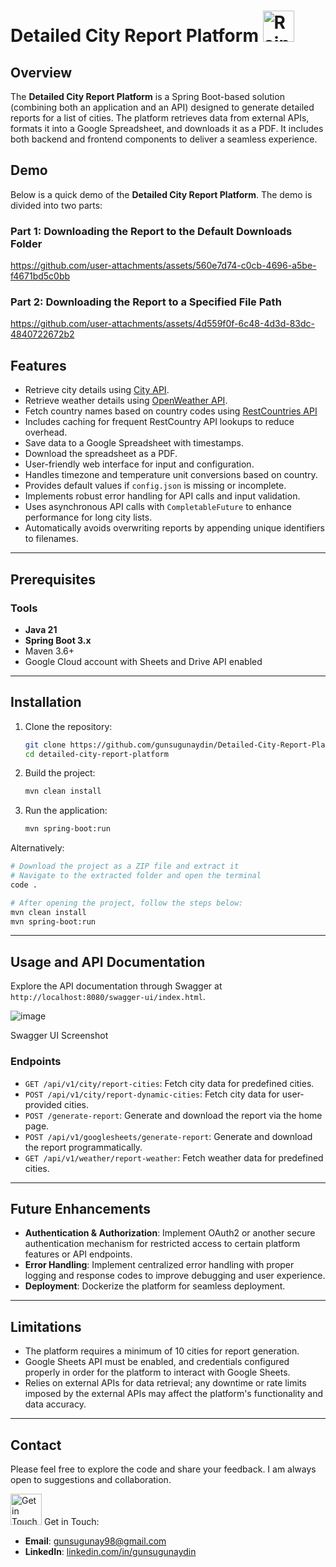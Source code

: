 # Detailed City Report Platform <img src="https://media.tenor.com/TwkVSDkjf1MAAAAj/dudu-bubu-raining.gif" alt="Rainy Gif" width="50" height="50">

## Overview  
The **Detailed City Report Platform** is a Spring Boot-based solution (combining both an application and an API) designed to generate detailed reports for a list of cities. The platform retrieves data from external APIs, formats it into a Google Spreadsheet, and downloads it as a PDF. It includes both backend and frontend components to deliver a seamless experience.  

## Demo

Below is a quick demo of the **Detailed City Report Platform**. The demo is divided into two parts:

### Part 1: Downloading the Report to the Default Downloads Folder

https://github.com/user-attachments/assets/560e7d74-c0cb-4696-a5be-f4671bd5c0bb

### Part 2: Downloading the Report to a Specified File Path

https://github.com/user-attachments/assets/4d559f0f-6c48-4d3d-83dc-4840722672b2

## Features

- Retrieve city details using [City API](https://www.api-ninjas.com/api/city).
- Retrieve weather details using [OpenWeather API](https://openweathermap.org/current).
- Fetch country names based on country codes using [RestCountries API](https://restcountries.com/)
- Includes caching for frequent RestCountry API lookups to reduce overhead.
- Save data to a Google Spreadsheet with timestamps.
- Download the spreadsheet as a PDF.
- User-friendly web interface for input and configuration.
- Handles timezone and temperature unit conversions based on country.
- Provides default values if `config.json` is missing or incomplete.
- Implements robust error handling for API calls and input validation.
- Uses asynchronous API calls with `CompletableFuture` to enhance performance for long city lists.
- Automatically avoids overwriting reports by appending unique identifiers to filenames.

---

## Prerequisites
### Tools
- **Java 21**
- **Spring Boot 3.x**
- Maven 3.6+
- Google Cloud account with Sheets and Drive API enabled


---

## Installation
1. Clone the repository:
   ```bash
   git clone https://github.com/gunsugunaydin/Detailed-City-Report-Platform
   cd detailed-city-report-platform
   ```
2. Build the project:
   ```bash
   mvn clean install
   ```
3. Run the application:
   ```bash
   mvn spring-boot:run
   ```
Alternatively:
```bash
# Download the project as a ZIP file and extract it
# Navigate to the extracted folder and open the terminal
code .

# After opening the project, follow the steps below:
mvn clean install
mvn spring-boot:run
```
---
## Usage and API Documentation

Explore the API documentation through Swagger at `http://localhost:8080/swagger-ui/index.html`.

![image](https://github.com/user-attachments/assets/839a8ba6-9d7d-45f2-af77-ea4f3e6e7679)

Swagger UI Screenshot

### Endpoints
- `GET /api/v1/city/report-cities`: Fetch city data for predefined cities.
- `POST /api/v1/city/report-dynamic-cities`: Fetch city data for user-provided cities.
- `POST /generate-report`: Generate and download the report via the home page.
- `POST /api/v1/googlesheets/generate-report`: Generate and download the report programmatically.
- `GET /api/v1/weather/report-weather`: Fetch weather data for predefined cities.

---

## Future Enhancements
- **Authentication & Authorization**: Implement OAuth2 or another secure authentication mechanism for restricted access to certain platform features or API endpoints.
- **Error Handling**: Implement centralized error handling with proper logging and response codes to improve debugging and user experience.
- **Deployment**: Dockerize the platform for seamless deployment.

---

## Limitations
- The platform requires a minimum of 10 cities for report generation.
- Google Sheets API must be enabled, and credentials configured properly in order for the platform to interact with Google Sheets.
- Relies on external APIs for data retrieval; any downtime or rate limits imposed by the external APIs may affect the platform's functionality and data accuracy.

---

## Contact
Please feel free to explore the code and share your feedback. I am always open to suggestions and collaboration.

<img src="https://kawaiihoshi.com/wp-content/uploads/2023/07/1-peach-goma-animations.gif" alt="Get in Touch Gif" width="50" height="50"> Get in Touch:

- **Email**: [gunsugunay98@gmail.com](mailto:gunsugunay98@gmail.com)
- **LinkedIn**: [linkedin.com/in/gunsugunaydin](https://www.linkedin.com/in/gunsugunaydin/)

